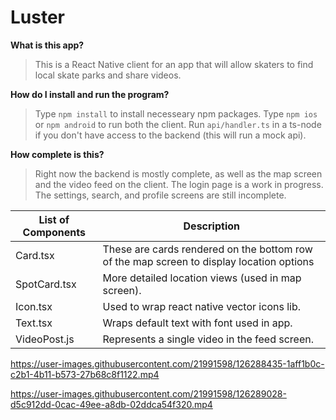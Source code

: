 


# Luster

**What is this app?**

>This is a React Native client for an app that will allow skaters to find local skate parks and share videos. 

**How do I install and run the program?**

> Type `npm install` to install necesseary npm packages. Type `npm ios` or `npm android` to run both the client. Run `api/handler.ts` in a ts-node if you don't have access to the backend (this will run a mock api).  

**How complete is this?**
>Right now the backend is mostly complete, as well as the map screen and the video feed on the client. The login page is a work in progress. The settings, search, and profile screens are still incomplete.  

List of Components | Description
------------- | -----------
Card.tsx |         These are cards rendered on the bottom row of the map screen to display location options
SpotCard.tsx |        More detailed location views (used in map screen). 
Icon.tsx |   Used to wrap react native vector icons lib.
Text.tsx | Wraps default text with font used in app. 
VideoPost.js |  Represents a single video in the feed screen.



https://user-images.githubusercontent.com/21991598/126288435-1aff1b0c-c2b1-4b11-b573-27b68c8f1122.mp4

https://user-images.githubusercontent.com/21991598/126289028-d5c912dd-0cac-49ee-a8db-02ddca54f320.mp4
